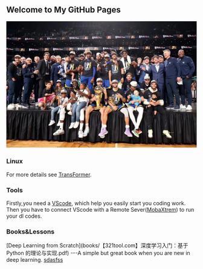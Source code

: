 ## Welcome to My GitHub Pages

[![GSW](image/2022finals.jpg "GSW")](https://blog.csdn.net/y_bccl27/article/details/87980986)
### Linux
<!--
```markdown
I
Love
Linux
```
-->
For more details see [TransFormer](https://zhuanlan.zhihu.com/p/398039366).

### Tools
Firstly,you need a [VScode](https://blog.csdn.net/weixin_50821119/article/details/110528064), which help you easily start you coding work.
Then you have to connect VScode with a Remote Sever([MobaXtrem](https://mobaxterm.mobatek.net/)) to run your dl codes.



### Books&Lessons
[Deep Learning from Scratch](books/【321tool.com】深度学习入门：基于 Python 的理论与实现.pdf)  ---A simple but great book when you are new in deep learning.
[sdasfss](books/test.pdf)

